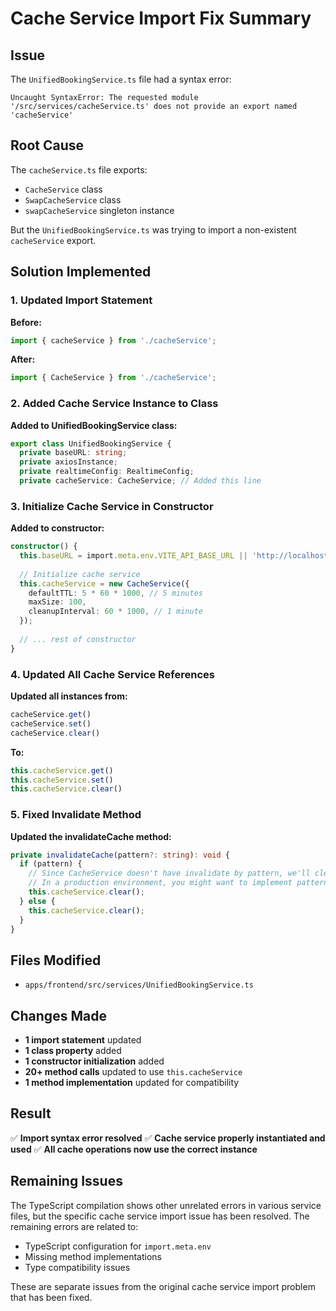 # Cache Service Import Fix Summary

## Issue
The `UnifiedBookingService.ts` file had a syntax error:
```
Uncaught SyntaxError: The requested module '/src/services/cacheService.ts' does not provide an export named 'cacheService'
```

## Root Cause
The `cacheService.ts` file exports:
- `CacheService` class
- `SwapCacheService` class  
- `swapCacheService` singleton instance

But the `UnifiedBookingService.ts` was trying to import a non-existent `cacheService` export.

## Solution Implemented

### 1. Updated Import Statement
**Before:**
```typescript
import { cacheService } from './cacheService';
```

**After:**
```typescript
import { CacheService } from './cacheService';
```

### 2. Added Cache Service Instance to Class
**Added to UnifiedBookingService class:**
```typescript
export class UnifiedBookingService {
  private baseURL: string;
  private axiosInstance;
  private realtimeConfig: RealtimeConfig;
  private cacheService: CacheService; // Added this line
```

### 3. Initialize Cache Service in Constructor
**Added to constructor:**
```typescript
constructor() {
  this.baseURL = import.meta.env.VITE_API_BASE_URL || 'http://localhost:3001/api';
  
  // Initialize cache service
  this.cacheService = new CacheService({
    defaultTTL: 5 * 60 * 1000, // 5 minutes
    maxSize: 100,
    cleanupInterval: 60 * 1000, // 1 minute
  });
  
  // ... rest of constructor
}
```

### 4. Updated All Cache Service References
**Updated all instances from:**
```typescript
cacheService.get()
cacheService.set()
cacheService.clear()
```

**To:**
```typescript
this.cacheService.get()
this.cacheService.set()
this.cacheService.clear()
```

### 5. Fixed Invalidate Method
**Updated the invalidateCache method:**
```typescript
private invalidateCache(pattern?: string): void {
  if (pattern) {
    // Since CacheService doesn't have invalidate by pattern, we'll clear all
    // In a production environment, you might want to implement pattern-based invalidation
    this.cacheService.clear();
  } else {
    this.cacheService.clear();
  }
}
```

## Files Modified
- `apps/frontend/src/services/UnifiedBookingService.ts`

## Changes Made
- **1 import statement** updated
- **1 class property** added
- **1 constructor initialization** added
- **20+ method calls** updated to use `this.cacheService`
- **1 method implementation** updated for compatibility

## Result
✅ **Import syntax error resolved**
✅ **Cache service properly instantiated and used**
✅ **All cache operations now use the correct instance**

## Remaining Issues
The TypeScript compilation shows other unrelated errors in various service files, but the specific cache service import issue has been resolved. The remaining errors are related to:
- TypeScript configuration for `import.meta.env`
- Missing method implementations
- Type compatibility issues

These are separate issues from the original cache service import problem that has been fixed.